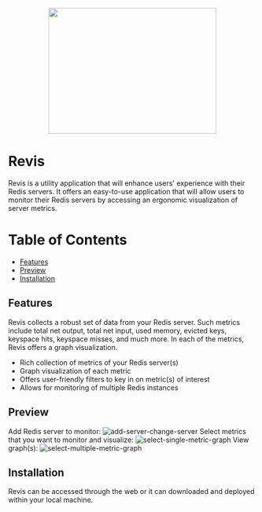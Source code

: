 <p align='center'>
  <img src='https://imgur.com/RXrossi' width="341" height="256"/>
</p>

# Revis

Revis is a utility application that will enhance users' experience with their Redis servers. It offers an easy-to-use application that will allow users to monitor their Redis servers by accessing an ergonomic visualization of server metrics.

# Table of Contents

- [Features](#features)
- [Preview](#preview)
- [Installation](#installation)

## Features

Revis collects a robust set of data from your Redis server. Such metrics include total net output, total net input, used memory, evicted keys, keyspace hits, keyspace misses, and much more. In each of the metrics, Revis offers a graph visualization.

- Rich collection of metrics of your Redis server(s)
- Graph visualization of each metric
- Offers user-friendly filters to key in on metric(s) of interest
- Allows for monitoring of multiple Redis instances

## Preview

Add Redis server to monitor:
![add-server-change-server](https://media.giphy.com/media/DvzEdD5g0BDAe3BzVA/giphy.gif)
Select metrics that you want to monitor and visualize:
![select-single-metric-graph](https://media.giphy.com/media/tv0x77LYCKiIpvtgga/giphy.gif)
View graph(s):
![select-multiple-metric-graph](https://media.giphy.com/media/rMClvNsLCwpZrtoXO5/giphy.gif)
## Installation

Revis can be accessed through the web or it can downloaded and deployed within your local machine.
